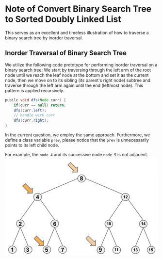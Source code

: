 # Note of Convert Binary Search Tree to Sorted Doubly Linked List
This serves as an excellent and timeless illustration of how to traverse a binary search tree by inorder traversal.
## Inorder Traversal of Binary Search Tree
We utilize the following code prototype for performing inorder traversal on a binary search tree: We start by traversing 
through the left arm of the root node until we reach the leaf node at the bottom and set it as the current node, then we 
move on to its sibling (its parent's right node) subtree and traverse through the left arm again until the end (leftmost node). 
This pattern is applied recursively.
```java
pubilc void dfs(Node curr) {
    if(curr == null) return;
    dfs(curr.left);
    // handle with curr
    dfs(curr.right);    
}
```
In the current question, we employ the same approach. Furthermore, we define a class variable `prev`, please notice that
the `prev` is unnecessarily points to its left child node.  

For example, the `node 4` and its successive node `node 5` is not adjacent.
![Binary_Search_Tree.png](Binary_Search_Tree.png)